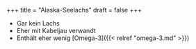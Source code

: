 +++
title = "Alaska-Seelachs"
draft = false
+++

-   Gar kein Lachs
-   Eher mit Kabeljau verwandt
-   Enthält eher wenig [Omega-3]({{< relref "omega-3.md" >}})